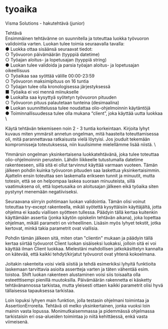 # tyoaika
 
Visma Solutions - hakutehtävä (junior)

Tehtävä \
Ensimmäinen tehtävänne on suunnitella ja toteuttaa luokka työvuoron validointia varten.
Luokan tulee toimia seuraavalla tavalla: \
● Luokka ottaa sisäänsä seuraavat tiedot: \
○ Työvuoron päivämäärän (tyyppiä datetime) \
○ Työajan aloitus- ja lopetusajan (tyyppiä string) \
● Luokan tulee validoida ja parsia työajan aloitus- ja lopetusajan oikeellisuus \
○ Työaikaa saa syöttää välille 00:00-23:59 \
○ Työvuoron maksimipituus on 16 tuntia \
○ Työajan tulee olla kronologisessa järjestyksessä \
■ Työaika ei voi mennä miinukselle \
● Luokalta saa kysyttyä syötetyn työvuoron pituuden \
○ Työvuoron pituus palautetaan tunteina (desimaalina) \
● Luokan suunnittelussa tulee noudattaa olio-ohjelmoinnin käytäntöjä \
● Toiminnallisuudessa tulee olla mukana “client”, joka käyttää uutta luokkaa \

Käytä tehtävän tekemiseen noin 2 - 3 tuntia korkeintaan. Kirjoita lyhyt kuvaus miten
ymmärsit annetun ongelman, mitä haasteita toteuttamisessa oli, mitä parannettavaa
ratkaisusta vielä löytyisi. Jos jouduit tekemään kompromisseja toteutuksessa, niin
kuulisimme mielellämme lisää niistä. \


Ymmärsin ongelman yksinkertaisena luokkatehtävänä, joka tulee toteuttaa olio-ohjelmoinnin perustein. Lähdin liikkeelle tutustumalla datetime rakenteeseen, sillä sitä ei ollut tarvinnut käyttää varmaan vuoteen. Tämän jälkeen pohdin kuinka työvuoron pituuden saa laskettua yksinkertaisimmin. Ajattelin ensin toteuttaa sen laskemalla erikseen tunnit ja minuutit, mutta totesin, että se on helpompaa laskea suoraan minuuteista, sillä vaatimuksena oli, että lopetusaika on aloitusajan jälkeen eikä työaika siten pystynyt menemään negatiiviseksi. 

Seuraavana siirryin pohtimaan luokan validointia. Tämän olisi voinut toteuttaa try-except rakenteella, mikäli syötettä kysyttäisiin käyttäjältä, jotta ohjelma ei kaadu viallisen syötteen tullessa. Päädyin tällä kertaa kuitenkin käyttämään assertia (jonka käytön opiskelin tehtävän aikana), joka lopettaa ohjelman, mikäli parametri on virheellinen. Lisäsin myös lyhyet tekstit, jotka kertovat, minkä takia parametrit ovat viallisia. 

Pohdin tämän jälkeen sitä, miten otan "clientin" mukaan ja päädyin tällä kertaa siirtää työvuorot Client luokan sisäiseksi luokaksi, jolloin sitä ei voi käyttää ilman Client luokkaa. Mielestäni mahdollisen jatkokäsittelyn kannalta on kätevää, että kaikki tehdyt/kirjatut työvuorot ovat yhtenä kokoelmana. 

Joitakin rakenteita voisi vielä siistiä ja tehdä esimerkiksi lyhyitä funktioita laskemaan tarvittavia asioita assertteja varten ja täten vähentää esim. toistoa. Shift luokan rakenteen alustaminen voisi siis toisaalta olla esteetttisempi pienillä muutoksilla. Päivämäärän rakennetta ei käsketty tehtävänannossa tarkistaa, mutta yleisesti ottaen kaikki parametrit olisi hyvä tällaisessa tapauksessa tarkistaa. 

Loin lopuksi lyhyen main funktion, jolla testasin ohjelmani toimintaa ja AssertionErroreita. Tehtävä oli melko yksinkertainen, jonka vuoksi loin mainin vasta lopussa. Monimutkaisemmassa ja pidemmässä ohjelmassa tarkistaisin eri osa-alueiden toimintaa jo niitä kehittäessä, enkä vasta viimeisenä. 
